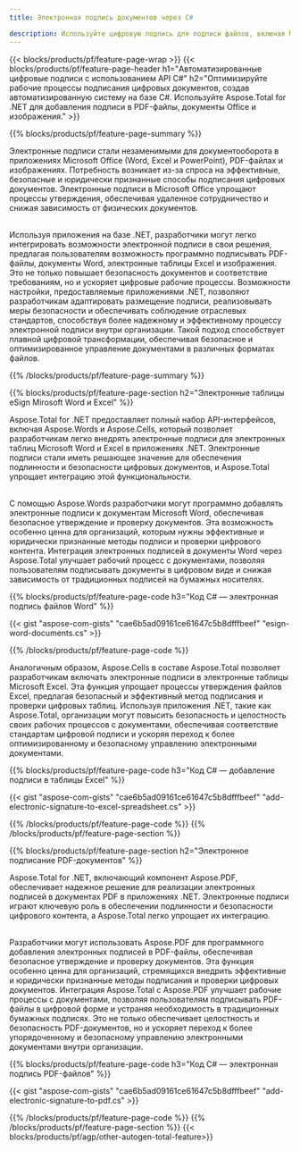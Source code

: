 ```yaml
---
title: Электронная подпись документов через C# 

description: Используйте цифровую подпись для подписи файлов, включая Microsoft Word, Excel, PowerPoint, PDF и изображения, через приложение C#. Добавьте электронную подпись онлайн через приложение.
---
```


{{< blocks/products/pf/feature-page-wrap >}}
{{< blocks/products/pf/feature-page-header h1="Автоматизированные цифровые подписи с использованием API C#" h2="Оптимизируйте рабочие процессы подписания цифровых документов, создав автоматизированную систему на базе C#. Используйте Aspose.Total for .NET для добавления подписи в PDF-файлы, документы Office и изображения." >}}

{{% blocks/products/pf/feature-page-summary %}}

Электронные подписи стали незаменимыми для документооборота в приложениях Microsoft Office (Word, Excel и PowerPoint), PDF-файлах и изображениях. Потребность возникает из-за спроса на эффективные, безопасные и юридически признанные способы подписания цифровых документов. Электронные подписи в Microsoft Office упрощают процессы утверждения, обеспечивая удаленное сотрудничество и снижая зависимость от физических документов. <br /><br />

Используя приложения на базе .NET, разработчики могут легко интегрировать возможности электронной подписи в свои решения, предлагая пользователям возможность программно подписывать PDF-файлы, документы Word, электронные таблицы Excel и изображения. Это не только повышает безопасность документов и соответствие требованиям, но и ускоряет цифровые рабочие процессы. Возможности настройки, предоставляемые приложениями .NET, позволяют разработчикам адаптировать размещение подписи, реализовывать меры безопасности и обеспечивать соблюдение отраслевых стандартов, способствуя более надежному и эффективному процессу электронной подписи внутри организации. Такой подход способствует плавной цифровой трансформации, обеспечивая безопасное и оптимизированное управление документами в различных форматах файлов. 

{{% /blocks/products/pf/feature-page-summary  %}}

{{% blocks/products/pf/feature-page-section  h2="Электронные таблицы eSign Mirosoft Word и Excel" %}}

Aspose.Total for .NET предоставляет полный набор API-интерфейсов, включая Aspose.Words и Aspose.Cells, который позволяет разработчикам легко внедрять электронные подписи для электронных таблиц Microsoft Word и Excel в приложениях .NET. Электронные подписи стали иметь решающее значение для обеспечения подлинности и безопасности цифровых документов, и Aspose.Total упрощает интеграцию этой функциональности.<br /><br />

С помощью Aspose.Words разработчики могут программно добавлять электронные подписи к документам Microsoft Word, обеспечивая безопасное утверждение и проверку документов. Эта возможность особенно ценна для организаций, которым нужны эффективные и юридически признанные методы подписи и проверки цифрового контента. Интеграция электронных подписей в документы Word через Aspose.Total улучшает рабочий процесс с документами, позволяя пользователям подписывать документы в цифровом виде и снижая зависимость от традиционных подписей на бумажных носителях.

{{% blocks/products/pf/feature-page-code h3="Код C# — электронная подпись файлов Word" %}}

{{< gist "aspose-com-gists" "cae6b5ad09161ce61647c5b8dfffbeef" "esign-word-documents.cs" >}}

{{% /blocks/products/pf/feature-page-code  %}}

Аналогичным образом, Aspose.Cells в составе Aspose.Total позволяет разработчикам включать электронные подписи в электронные таблицы Microsoft Excel. Эта функция упрощает процессы утверждения файлов Excel, предлагая безопасный и эффективный метод подписания и проверки цифровых таблиц. Используя приложения .NET, такие как Aspose.Total, организации могут повысить безопасность и целостность своих рабочих процессов с документами, обеспечивая соответствие стандартам цифровой подписи и ускоряя переход к более оптимизированному и безопасному управлению электронными документами.


{{% blocks/products/pf/feature-page-code h3="Код C# — добавление подписи в таблицы Excel" %}}

{{< gist "aspose-com-gists" "cae6b5ad09161ce61647c5b8dfffbeef" "add-electronic-signature-to-excel-spreadsheet.cs" >}}

{{% /blocks/products/pf/feature-page-code  %}}
{{% /blocks/products/pf/feature-page-section %}}

{{% blocks/products/pf/feature-page-section  h2="Электронное подписание PDF-документов" %}}

Aspose.Total for .NET, включающий компонент Aspose.PDF, обеспечивает надежное решение для реализации электронных подписей в документах PDF в приложениях .NET. Электронные подписи играют ключевую роль в обеспечении подлинности и безопасности цифрового контента, а Aspose.Total легко упрощает их интеграцию.<br /><br />

Разработчики могут использовать Aspose.PDF для программного добавления электронных подписей в PDF-файлы, обеспечивая безопасное утверждение и проверку документов. Эта функция особенно ценна для организаций, стремящихся внедрить эффективные и юридически признанные методы подписания и проверки цифровых документов. Интеграция Aspose.Total с Aspose.PDF улучшает рабочие процессы с документами, позволяя пользователям подписывать PDF-файлы в цифровой форме и устраняя необходимость в традиционных бумажных подписях. Это не только обеспечивает целостность и безопасность PDF-документов, но и ускоряет переход к более упорядоченному и безопасному управлению электронными документами внутри организации.

{{% blocks/products/pf/feature-page-code h3="Код C# — электронная подпись PDF-файлов" %}}

{{< gist "aspose-com-gists" "cae6b5ad09161ce61647c5b8dfffbeef" "add-electronic-signature-to-pdf.cs" >}}

{{% /blocks/products/pf/feature-page-code  %}}
{{% /blocks/products/pf/feature-page-section %}}
{{< blocks/products/pf/agp/other-autogen-total-feature>}}